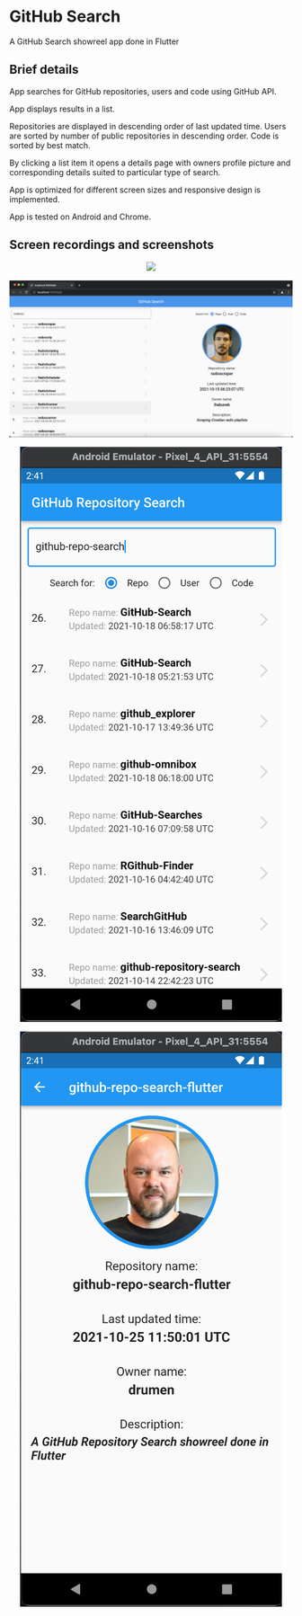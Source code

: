 # GitHub Search

A GitHub Search showreel app done in Flutter

## Brief details

App searches for GitHub repositories, users and code using GitHub API. 

App displays results in a list.

Repositories are displayed in descending order of last updated time. 
Users are sorted by number of public repositories in descending order. 
Code is sorted by best match.

By clicking a list item it opens a details page with owners profile picture 
and corresponding details suited to particular type of search.

App is optimized for different screen sizes and responsive design 
is implemented.

App is tested on Android and Chrome.

## Screen recordings and screenshots

<p align="center"><img src="recording-web.gif"></p>

<p align="center"><img src="screenshot-web.png"></p>

<p align="center"><img src="screenshot-mobile-list.png"></p>

<p align="center"><img src="screenshot-mobile-details.png"></p>
